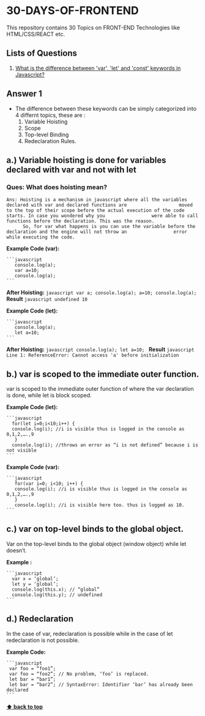 # 30-DAYS-OF-FRONTEND
This repository contains 30 Topics on FRONT-END Technologies like HTML/CSS/REACT etc.

## Lists of Questions
1. [What is the difference between 'var', 'let' and 'const' keywords in Javascript?](#answer-1)


## Answer 1

  - The difference between these keywords can be simply categorized into 4 differnt topics, these are :
     1. Variable Hoisting
     2. Scope
     3. Top-level Binding
     4. Redeclaration Rules.
     
  ## a.) Variable hoisting is done for variables declared with var and not with let
   ### Ques:  What does hoisting mean?
    Ans: Hoisting is a mechanism in javascript where all the variables declared with var and declared functions are                   moved to the top of their scope before the actual execution of the code starts. In case you wondered why you                 were able to call functions before the declaration. This was the reason.
          So, for var what happens is you can use the variable before the declaration and the engine will not throw an                 error while executing the code.
           
   **Example Code (var):**

    ```javascript
       console.log(a);
       var a=10;
       console.log(a);
    ```
   **After Hoisting:**
    ```javascript
       var a;
       console.log(a);
       a=10;
       console.log(a);
    ```
   **Result**
    ```javascript
       undefined
       10
    ```
    
   **Example Code (let):**

    ```javascript
       console.log(a);
       let a=10;
    ```
   **After Hoisting:**
    ```javascript
       console.log(a);
       let a=10;
    ```
   **Result**
    ```javascript
       Line 1: ReferenceError: Cannot access 'a' before initialization
    ```
    
  ## b.) var is scoped to the immediate outer function.
  var is scoped to the immediate outer function of where the var declaration is done, while let is block scoped.
  
   **Example Code (let):**

    ```javascript
      for(let i=0;i<10;i++) {
      console.log(i); //i is visible thus is logged in the console as 0,1,2,….,9
       }
      console.log(i); //throws an error as “i is not defined” because i is not visible
    ```
   **Example Code (var):**

    ```javascript
       for(var i=0; i<10; i++) {
       console.log(i); //i is visible thus is logged in the console as 0,1,2,….,9
       }
       console.log(i); //i is visible here too. thus is logged as 10.
    ```

 ## c.) var on top-level binds to the global object.
  Var on the top-level binds to the global object (window object) while let doesn’t.
  
   **Example :**

    ```javascript
      var x = ‘global’;
      let y = ‘global’;
      console.log(this.x); // “global”
      console.log(this.y); // undefined
    ```

## d.) Redeclaration
  In the case of var, redeclaration is possible while in the case of let redeclaration is not possible.
  
   **Example Code:**

    ```javascript
     var foo = “foo1”;
     var foo = “foo2”; // No problem, ‘foo’ is replaced.
     let bar = “bar1”;
     let bar = “bar2”; // SyntaxError: Identifier ‘bar’ has already been declared
    ```
    
**[⬆ back to top](#lists-of-questions)**
